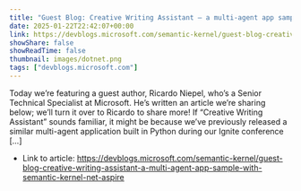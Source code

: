 ```yaml
---
title: "Guest Blog: Creative Writing Assistant – a multi-agent app sample with Semantic Kernel & .NET Aspire"
date: 2025-01-22T22:42:07+00:00
link: https://devblogs.microsoft.com/semantic-kernel/guest-blog-creative-writing-assistant-a-multi-agent-app-sample-with-semantic-kernel-net-aspire
showShare: false
showReadTime: false
thumbnail: images/dotnet.png
tags: ["devblogs.microsoft.com"]
---
```

Today we’re featuring a guest author, Ricardo Niepel, who’s a Senior Technical Specialist at Microsoft. He’s written an article we’re sharing below; we’ll turn it over to Ricardo to share more! If “Creative Writing Assistant” sounds familiar, it might be because we’ve previously released a similar multi-agent application built in Python during our Ignite conference […]

- Link to article: https://devblogs.microsoft.com/semantic-kernel/guest-blog-creative-writing-assistant-a-multi-agent-app-sample-with-semantic-kernel-net-aspire